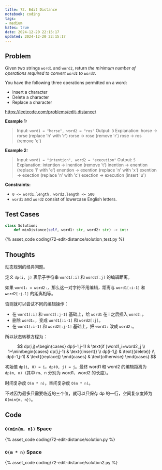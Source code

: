 ```yaml
---
title: 72. Edit Distance
notebook: coding
tags:
- medium
katex: true
date: 2024-12-20 22:15:17
updated: 2024-12-20 22:15:17
---
```

## Problem

Given two strings `word1` and `word2`, return _the minimum number of operations required to convert `word1` to `word2`_.

You have the following three operations permitted on a word:

- Insert a character
- Delete a character
- Replace a character

<https://leetcode.com/problems/edit-distance/>

**Example 1:**

> Input: `word1 = "horse", word2 = "ros"`
> Output: `3`
> Explanation:
> horse -> rorse (replace 'h' with 'r')
> rorse -> rose (remove 'r')
> rose -> ros (remove 'e')

**Example 2:**

> Input: `word1 = "intention", word2 = "execution"`
> Output: `5`
> Explanation:
> intention -> inention (remove 't')
> inention -> enention (replace 'i' with 'e')
> enention -> exention (replace 'n' with 'x')
> exention -> exection (replace 'n' with 'c')
> exection -> execution (insert 'u')

**Constraints:**

- `0 <= word1.length, word2.length <= 500`
- `word1` and `word2` consist of lowercase English letters.

## Test Cases

``` python
class Solution:
    def minDistance(self, word1: str, word2: str) -> int:
```

{% asset_code coding/72-edit-distance/solution_test.py %}

## Thoughts

动态规划的经典问题。

定义 `dp(i, j)` 表示子字符串 `word1[:i]` 和 `word2[:j]` 的编辑距离。

如果 `word1ᵢ = word2ⱼ`，那么这一对字符不用编辑，距离与 `word1[:i-1]` 和 `word2[:j-1]` 的距离相等。

否则就可以尝试不同的编辑操作：

- 在 `word1[:i]` 和 `word2[:j-1]` 基础上，给 `word1` 在 i 之后插入 `word2ⱼ`。
- 删除 `word1ᵢ`，变成 `word1[:i-1]` 和 `word2[:j]`。
- 在 `word1[:i-1]` 和 `word2[:j-1]` 基础上，把 `word1ᵢ` 改成 `word2ⱼ`。

所以状态转移方程为：

$$
dp(i,j)=\begin{cases}
  dp(i-1,j-1) & \text{if }word1_i=word2_j \\
  1+\min\begin{cases}
    dp(i,j-1) & \text{(insert)} \\
    dp(i-1,j) & \text{(delete)} \\
    dp(i-1,j-1) & \text{(replace)}
  \end{cases} & \text{otherwise}
\end{cases}
$$

初始值 `dp(i, 0) = i`，`dp(0, j) = j`。最终 word1 和 word2 的编辑距离为 `dp(m, n)`（其中 m、n 分别为 word1、word2 的长度）。

时间复杂度 `O(m * n)`，空间复杂度 `O(m * n)`。

不过因为最多只需要临近的三个值，就可以只保存 dp 的一行，空间复杂度降为 `O(min{m, n})`。

## Code

### `O(min{m, n})` Space

{% asset_code coding/72-edit-distance/solution.py %}

### `O(m * n)` Space

{% asset_code coding/72-edit-distance/solution2.py %}
